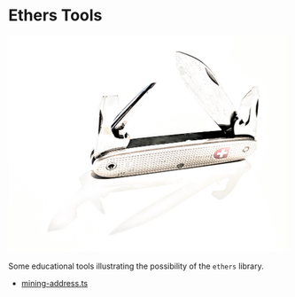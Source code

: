 # Ethers Tools


![PXL_20230301_213619882_3.jpg](docs%2FPXL_20230301_213619882_3.jpg)

Some educational tools illustrating the possibility of the `ethers` library.

- [mining-address.ts](src%2Fmining-address.ts)
